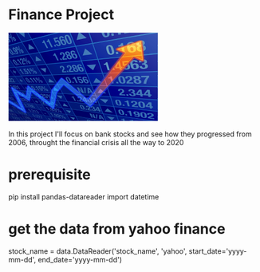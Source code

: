 # Finance Project
![](/Images/end-of-day-stock-prices.png)

In this project I'll focus on bank stocks and see how they progressed from 2006, throught the financial crisis all the way to 2020

# prerequisite

pip install pandas-datareader
import datetime

# get the data from yahoo finance

stock_name = data.DataReader('stock_name', 'yahoo', start_date='yyyy-mm-dd', end_date='yyyy-mm-dd')
